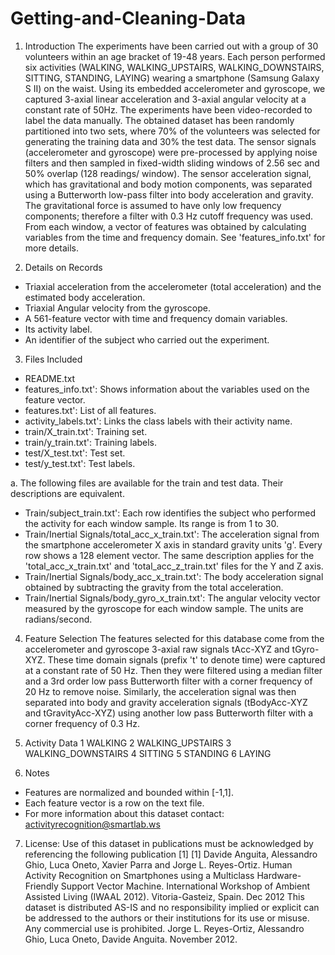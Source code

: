 Getting-and-Cleaning-Data
======================

1.	Introduction
The experiments have been carried out with a group of 30 volunteers within an age bracket of 19-48 years. Each person performed six activities (WALKING, WALKING_UPSTAIRS, WALKING_DOWNSTAIRS, SITTING, STANDING, LAYING) wearing a smartphone (Samsung Galaxy S II) on the waist. Using its embedded accelerometer and gyroscope, we captured 3-axial linear acceleration and 3-axial angular velocity at a constant rate of 50Hz. The experiments have been video-recorded to label the data manually. The obtained dataset has been randomly partitioned into two sets, where 70% of the volunteers was selected for generating the training data and 30% the test data. 
The sensor signals (accelerometer and gyroscope) were pre-processed by applying noise filters and then sampled in fixed-width sliding windows of 2.56 sec and 50% overlap (128 readings/ window).  The sensor acceleration signal,  which has gravitational and body motion components, was separated using a Butterworth low-pass filter into body acceleration and gravity. The gravitational force is assumed to have only low frequency components; therefore a filter with 0.3 Hz cutoff frequency was used. From each window, a vector of features was obtained by calculating variables from the time and frequency domain. See 'features_info.txt' for more details. 

2.	Details on Records
-	Triaxial acceleration from the accelerometer (total acceleration) and the estimated body acceleration.
-	Triaxial Angular velocity from the gyroscope. 
-	A 561-feature vector with time and frequency domain variables. 
-	Its activity label. 
-	An identifier of the subject who carried out the experiment.

3.	Files Included
-	README.txt
-	features_info.txt': Shows information about the variables used on the feature vector.
-	features.txt': List of all features.
-	activity_labels.txt': Links the class labels with their activity name.
-	train/X_train.txt': Training set.
-	train/y_train.txt': Training labels.
-	test/X_test.txt': Test set.
-	test/y_test.txt': Test labels.


a.	The following files are available for the train and test data. Their descriptions are equivalent. 
-	Train/subject_train.txt': Each row identifies the subject who performed the activity for each window sample. Its range is from 1 to 30. 
-	Train/Inertial Signals/total_acc_x_train.txt': The acceleration signal from the smartphone accelerometer X axis in standard gravity units 'g'. Every row shows a 128 element vector. The same description applies for the 'total_acc_x_train.txt' and 'total_acc_z_train.txt' files for the Y and Z axis. 
-	Train/Inertial Signals/body_acc_x_train.txt': The body acceleration signal obtained by subtracting the gravity from the total acceleration. 
-	Train/Inertial Signals/body_gyro_x_train.txt': The angular velocity vector measured by the gyroscope for each window sample. The units are radians/second. 

4.	Feature Selection 
The features selected for this database come from the accelerometer and gyroscope 3-axial raw signals tAcc-XYZ and tGyro-XYZ. These time domain signals (prefix 't' to denote time) were captured at a constant rate of 50 Hz. Then they were filtered using a median filter and a 3rd order low pass Butterworth filter with a corner frequency of 20 Hz to remove noise. Similarly, the acceleration signal was then separated into body and gravity acceleration signals (tBodyAcc-XYZ and tGravityAcc-XYZ) using another low pass Butterworth filter with a corner frequency of 0.3 Hz. 

5.	Activity Data
1 WALKING
2 WALKING_UPSTAIRS
3 WALKING_DOWNSTAIRS
4 SITTING
5 STANDING
6 LAYING


6.	Notes 
-	Features are normalized and bounded within [-1,1].
-	Each feature vector is a row on the text file.
-	For more information about this dataset contact: activityrecognition@smartlab.ws

7.	License:
Use of this dataset in publications must be acknowledged by referencing the following publication [1] 
[1] Davide Anguita, Alessandro Ghio, Luca Oneto, Xavier Parra and Jorge L. Reyes-Ortiz. Human Activity Recognition on Smartphones using a Multiclass Hardware-Friendly Support Vector Machine. International Workshop of Ambient Assisted Living (IWAAL 2012). Vitoria-Gasteiz, Spain. Dec 2012
This dataset is distributed AS-IS and no responsibility implied or explicit can be addressed to the authors or their institutions for its use or misuse. Any commercial use is prohibited.
Jorge L. Reyes-Ortiz, Alessandro Ghio, Luca Oneto, Davide Anguita. November 2012.





